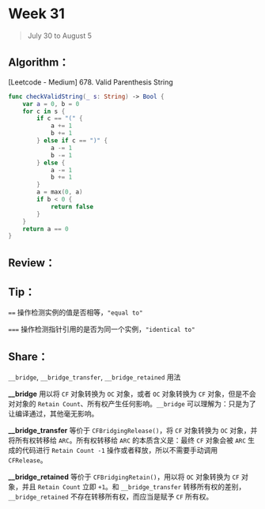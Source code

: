 # Week 31

> July 30 to August 5

## Algorithm：

[Leetcode - Medium] 678. Valid Parenthesis String

```swift
func checkValidString(_ s: String) -> Bool {
    var a = 0, b = 0
    for c in s {
        if c == "(" {
            a += 1
            b += 1
        } else if c == ")" {
            a -= 1
            b -= 1
        } else {
            a -= 1
            b += 1
        }
        a = max(0, a)
        if b < 0 {
            return false
        }
    }
    return a == 0
}
```

## Review：


## Tip：

`==` 操作检测实例的值是否相等，`"equal to"`

`===` 操作检测指针引用的是否为同一个实例，`"identical to"`

## Share：

 `__bridge`, `__bridge_transfer`, `__bridge_retained` 用法

**__bridge** 用以将 `CF` 对象转换为 `OC` 对象，或者 `OC` 对象转换为 `CF` 对象，但是不会对对象的 `Retain Count`、所有权产生任何影响。`__bridge` 可以理解为：只是为了让编译通过，其他毫无影响。

**__bridge_transfer** 等价于 `CFBridgingRelease()`，将 `CF` 对象转换为 `OC` 对象，并将所有权转移给 `ARC`。所有权转移给 `ARC` 的本质含义是：最终 `CF` 对象会被 `ARC` 生成的代码进行 `Retain Count -1` 操作或者释放，所以不需要手动调用 `CFRelease`。

**__bridge_retained** 等价于 `CFBridgingRetain()`，用以将 `OC` 对象转换为 `CF` 对象，并且 `Retain Count` 立即 `+1`。和 `__bridge_transfer` 转移所有权的差别，`__bridge_retained` 不存在转移所有权，而应当是赋予 `CF` 所有权。